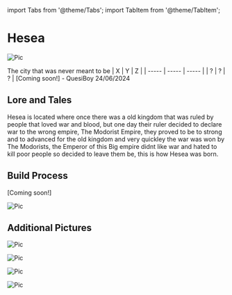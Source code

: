 import Tabs from '@theme/Tabs';
import TabItem from '@theme/TabItem';

# Hesea

![Pic](/img/season1/bases/hasea/2024-07-09_13.01.52.png)

<Tabs>
  <TabItem value="about" label="Description">
    The city that was never meant to be
  </TabItem>
  <TabItem value="coords" label="Coords" default>
    | X     | Y     | Z     | 
    | ----- | ----- | ----- |
    | ?  | ?    | ? |
  </TabItem>
  <TabItem value="ncooords" label="Nether Directions">
    [Coming soon!]
  </TabItem>
  <TabItem value="builders" label="Builders">
    - QuesiBoy
  </TabItem>
  <TabItem value="date" label="Date Finished">
    24/06/2024
  </TabItem>
</Tabs>

## Lore and Tales

Hesea is located where once there was a old kingdom that was ruled by people that loved war and blood, but one day their ruler decided to declare war to the wrong empire, The Modorist Empire, they proved to be to strong and to advanced for the old kingdom and very quickley the war was won by The Modorists, the Emperor of this Big empire didnt like war and hated to kill poor people so decided to leave them be, this is how Hesea was born.

## Build Process

[Coming soon!]

![Pic](/img/season1/bases/hasea/first_house.png)

## Additional Pictures

![Pic](/img/season1/bases/hasea/2024-07-09_13.02.12.png)

![Pic](/img/season1/bases/hasea/2024-05-07_20.31.09.png)

![Pic](/img/season1/bases/hasea/2024-07-09_13.00.09.png)

![Pic](/img/season1/bases/hasea/2024-07-09_13.00.28.png)

